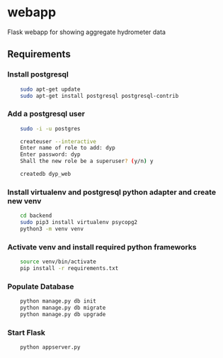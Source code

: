 # webapp
Flask webapp for showing aggregate hydrometer data

## Requirements
### Install postgresql

```bash
    sudo apt-get update
    sudo apt-get install postgresql postgresql-contrib
```

### Add a postgresql user

```bash
    sudo -i -u postgres

    createuser --interactive
    Enter name of role to add: dyp
    Enter password: dyp
    Shall the new role be a superuser? (y/n) y

    createdb dyp_web
```

### Install virtualenv and postgresql python adapter and create new venv

```bash
    cd backend
    sudo pip3 install virtualenv psycopg2
    python3 -m venv venv
```

### Activate venv and install required python frameworks

```bash
    source venv/bin/activate
    pip install -r requirements.txt
```

### Populate Database

```bash
    python manage.py db init
    python manage.py db migrate
    python manage.py db upgrade
```

### Start Flask

```bash
    python appserver.py
```